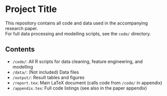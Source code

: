 # Project Title

This repository contains all code and data used in the accompanying research paper.  
For full data processing and modelling scripts, see the `code/` directory.

## Contents

- `/code/`: All R scripts for data cleaning, feature engineering, and modelling
- `/data/`: (Not included) Data files
- `/output/`: Result tables and figures
- `/report.tex`: Main LaTeX document (calls code from `/code/` in appendix)
- `/appendix.tex`: Full code listings (see also in the paper appendix)
